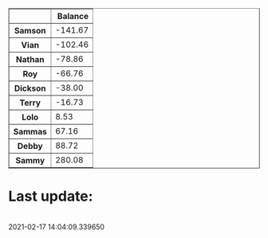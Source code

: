 <table border="1" class="dataframe">
  <thead>
    <tr style="text-align: right;">
      <th></th>
      <th>Balance</th>
    </tr>
  </thead>
  <tbody>
    <tr>
      <th>Samson</th>
      <td>-141.67</td>
    </tr>
    <tr>
      <th>Vian</th>
      <td>-102.46</td>
    </tr>
    <tr>
      <th>Nathan</th>
      <td>-78.86</td>
    </tr>
    <tr>
      <th>Roy</th>
      <td>-66.76</td>
    </tr>
    <tr>
      <th>Dickson</th>
      <td>-38.00</td>
    </tr>
    <tr>
      <th>Terry</th>
      <td>-16.73</td>
    </tr>
    <tr>
      <th>Lolo</th>
      <td>8.53</td>
    </tr>
    <tr>
      <th>Sammas</th>
      <td>67.16</td>
    </tr>
    <tr>
      <th>Debby</th>
      <td>88.72</td>
    </tr>
    <tr>
      <th>Sammy</th>
      <td>280.08</td>
    </tr>
  </tbody>
</table><H1>Last update:</h1><br>2021-02-17 14:04:09.339650